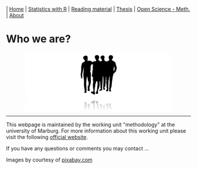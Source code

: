 | [Home](https://psych-methods.github.io/index) | [Statistics with R](https://psych-methods.github.io/R_reading_material) | [Reading material](https://psych-methods.github.io/reading_material) | [Thesis](https://psych-methods.github.io/thesis) | [Open Science - Meth.](https://psych-methods.github.io/OS_prereg_repl) | [About](https://psych-methods.github.io/about)

# Who we are?

<p align = "center">
<img align="center" src="https://raw.githubusercontent.com/psych-methods/psych-methods.github.io/master/graphics/graphic_about.png" width="400" />
</p>

---

This webpage is maintained by the working unit "methodology" at the university of Marburg.
For more information about this working unit please visit the following [official website](https://www.uni-marburg.de/de/fb04/team-heck).

If you have any questions or comments you may contact ...



Images by courtesy of [pixabay.com](pixabay.com)
